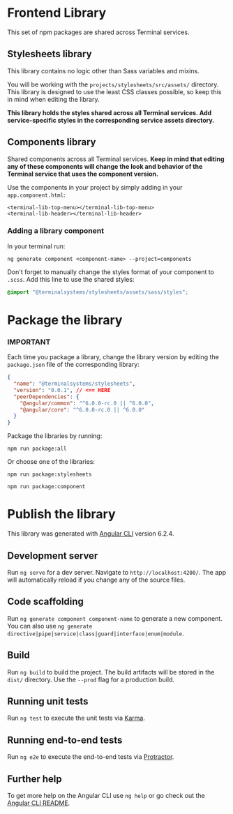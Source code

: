 # Frontend Library

This set of npm packages are shared across Terminal services.

## Stylesheets library

This library contains no logic other than Sass variables and mixins.

You will be working with the `projects/stylesheets/src/assets/` directory. This library is designed to use the least CSS classes possible, so keep this in mind when editing the library.

**This library holds the styles shared across all Terminal services. Add service-specific styles in the corresponding service assets directory.**

## Components library

Shared components across all Terminal services. **Keep in mind that editing any of these components will change the look and behavior of the Terminal service that uses the component version.**

Use the components in your project by simply adding in your `app.component.html`:

```
<terminal-lib-top-menu></terminal-lib-top-menu>
<terminal-lib-header></terminal-lib-header>
```

### Adding a library component

In your terminal run:

```
ng generate component <component-name> --project=components
```

Don't forget to manually change the styles format of your component to `.scss`. Add this line to use the shared styles: 

```scss
@import "@terminalsystems/stylesheets/assets/sass/styles";
```

# Package the library

### IMPORTANT

Each time you package a library, change the library version by editing the `package.json` file of the corresponding library: 

```json
{
  "name": "@terminalsystems/stylesheets",
  "version": "0.0.1", // <== HERE
  "peerDependencies": {
    "@angular/common": "^6.0.0-rc.0 || ^6.0.0",
    "@angular/core": "^6.0.0-rc.0 || ^6.0.0"
  }
}
```

Package the libraries by running:

```
npm run package:all
```

Or choose one of the libraries:

```
npm run package:stylesheets

npm run package:component
```

# Publish the library

This library was generated with [Angular CLI](https://github.com/angular/angular-cli) version 6.2.4.

## Development server

Run `ng serve` for a dev server. Navigate to `http://localhost:4200/`. The app will automatically reload if you change any of the source files.

## Code scaffolding

Run `ng generate component component-name` to generate a new component. You can also use `ng generate directive|pipe|service|class|guard|interface|enum|module`.

## Build

Run `ng build` to build the project. The build artifacts will be stored in the `dist/` directory. Use the `--prod` flag for a production build.

## Running unit tests

Run `ng test` to execute the unit tests via [Karma](https://karma-runner.github.io).

## Running end-to-end tests

Run `ng e2e` to execute the end-to-end tests via [Protractor](http://www.protractortest.org/).

## Further help

To get more help on the Angular CLI use `ng help` or go check out the [Angular CLI README](https://github.com/angular/angular-cli/blob/master/README.md).
